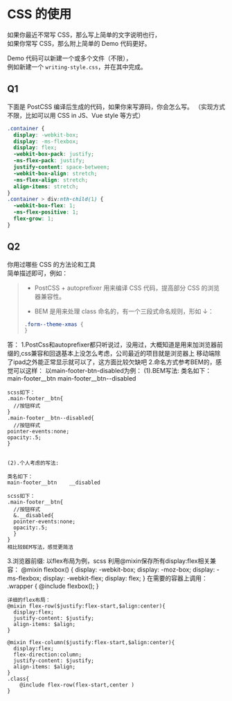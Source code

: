 # CSS 的使用

如果你最近不常写 CSS，那么写上简单的文字说明也行，  
如果你常写 CSS，那么附上简单的 Demo 代码更好。

Demo 代码可以新建一个或多个文件（不限），  
例如新建一个 `writing-style.css`，并在其中完成。

## Q1

下面是 PostCSS 编译后生成的代码，如果你来写源码，你会怎么写。
（实现方式不限，比如可以用 CSS in JS、Vue style 等方式）

```css
.container {
  display: -webkit-box;
  display: -ms-flexbox;
  display: flex;
  -webkit-box-pack: justify;
  -ms-flex-pack: justify;
  justify-content: space-between;
  -webkit-box-align: stretch;
  -ms-flex-align: stretch;
  align-items: stretch;
}
.container > div:nth-child(1) {
  -webkit-box-flex: 1;
  -ms-flex-positive: 1;
  flex-grow: 1;
}
```

## Q2

你用过哪些 CSS 的方法论和工具  
简单描述即可，例如：

> - PostCSS + autoprefixer 用来编译 CSS 代码，提高部分 CSS 的浏览器兼容性。
>
> - BEM 是用来处理 class 命名的，有一个三段式命名规则，形如 ↓：
>
> ```css
> .form--theme-xmas {
> }
> ```

答：
1.PostCss和autoprefixer都只听说过，没用过，大概知道是用来加浏览器前缀的,css兼容和回退基本上没怎么考虑，公司最近的项目就是浏览器上
移动端除了ipad之外能正常显示就可以了，这方面比较欠缺吧
2.命名方式参考BEM的，感觉可以这样：
    以main-footer-btn-disabled为例：
    (1).BEM写法:
    类名如下：
    main-footer__btn     main-footer__btn--disabled

    scss如下：
    .main-footer__btn{
      //按钮样式
    }
    .main-footer__btn--disabled{
      //按钮样式
    pointer-events:none;
    opacity:.5;
    }


    (2).个人考虑的写法:

    类名如下：
    main-footer__btn    __disabled

    scss如下：
    .main-footer__btn{
      //按钮样式
      &.__disabled{
      pointer-events:none;
      opacity:.5;
      }
    }
    相比较BEM写法，感觉更简洁

3.浏览器前缀:
    以flex布局为例，scss 利用@mixin保存所有display:flex相关兼容：
    @mixin flexbox() {
      display: -webkit-box;
      display: -moz-box;
      display: -ms-flexbox;
      display: -webkit-flex;
      display: flex;
    }
    在需要的容器上调用：
    .wrapper {
      @include flexbox();
    }

    详细的flex布局：
    @mixin flex-row($justify:flex-start,$align:center){
      display:flex;
      justify-content: $justify;
      align-items: $align;
    }
    
    @mixin flex-column($justify:flex-start,$align:center){
      display:flex;
      flex-direction:column;
      justify-content: $justify;
      align-items: $align;
    }
    .class{
        @include flex-row(flex-start,center )
    }